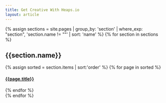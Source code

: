 ```yaml
---
title: Get Creative With Heaps.io
layout: article
---
```


{% assign sections = site.pages
 | group_by: 'section'
 | where_exp: "section", 'section.name != ""'
 | sort: 'name'
%}
{% for section in sections %}
## {{section.name}}
<section class="demos">
{% assign sorted = section.items | sort:'order' %}
{% for page in sorted %}
  <article class="demoCard">
    <a href="{{site.url}}{{site.baseurl}}{{page.url}}"
       style="background-image: url('{{site.url}}{{site.baseurl}}{{page.url}}Screenshot.png')" >
      <footer>
        <h4>{{page.title}}</h4>
      </footer>
    </a>
  </article>
{% endfor %}
</section>
{% endfor %}
